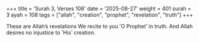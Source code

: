 +++
title = 'Surah 3, Verses 108'
date = '2025-08-27'
weight = 401
surah = 3
ayah = 108
tags = ["allah", "creation", "prophet", "revelation", "truth"]
+++

These are Allah’s revelations We recite to you ˹O Prophet˺ in truth. And Allah desires no injustice to ˹His˺ creation.